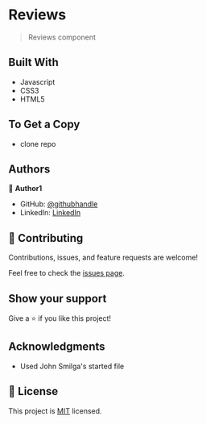 # Reviews

> Reviews component


## Built With

- Javascript
- CSS3
- HTML5


## To Get a Copy
- clone repo 


## Authors

👤 **Author1**

- GitHub: [@githubhandle](https://github.com/gracekabaghe)
- LinkedIn: [LinkedIn](https://linkedin.com/in/grace-kabaghe)

## 🤝 Contributing

Contributions, issues, and feature requests are welcome!

Feel free to check the [issues page](../../issues/).

## Show your support

Give a ⭐️ if you like this project!

## Acknowledgments

- Used John Smilga's started file

## 📝 License

This project is [MIT](./MIT.md) licensed.

